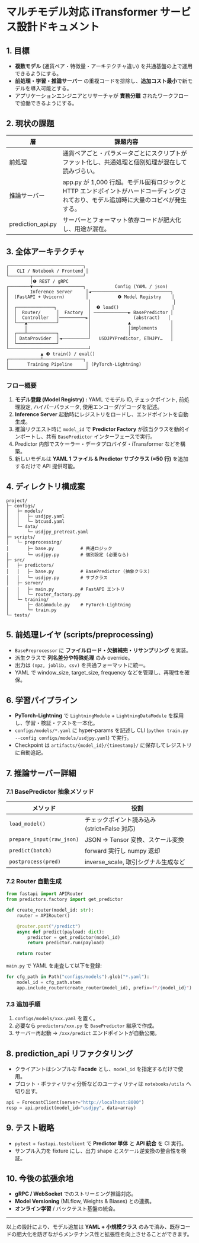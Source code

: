 # マルチモデル対応 iTransformer サービス設計ドキュメント

## 1. 目標

- **複数モデル** (通貨ペア・特徴量・アーキテクチャ違い) を共通基盤の上で運用できるようにする。
- **前処理・学習・推論サーバー** の重複コードを排除し、**追加コスト最小**で新モデルを導入可能とする。
- アプリケーションエンジニアとリサーチャが **責務分離** されたワークフローで協働できるようにする。

## 2. 現状の課題

| 層 | 課題内容 |
|----|----------|
| 前処理 | 通貨ペアごと・パラメータごとにスクリプトがファット化し、共通処理と個別処理が混在して読みづらい。 |
| 推論サーバー | app.py が 1,000 行超。モデル固有ロジックと HTTP エンドポイントがハードコーディングされており、モデル追加時に大量のコピペが発生する。 |
| prediction_api.py | サーバーとフォーマット依存コードが肥大化し、用途が混在。 |

## 3. 全体アーキテクチャ

```text
┌────────────────────────────┐
│   CLI / Notebook / Frontend │
└────────┬───────────────────┘
         │❶ REST / gRPC
┌────────▼───────────────────┐           Config (YAML / json)
│        Inference Server     │◄──────────────────────────────┐
│  (FastAPI + Uvicorn)        │           ❹ Model Registry    │
│                              │                               │
│  ┌──────────────┐            │  ❷ load()                    │
│  │  Router/      │  Factory  │ ─────────────► BasePredictor │
│  │  Controller   │──────────►│                (abstract)   │
│  └───▲───────────┘           │              ▲               │
│      │                       │              │implements     │
│  ┌───┴───────────┐           │              │               │
│  │ DataProvider  │◄──────────┘   USDJPYPredictor, ETHJPY…   │
│  └───────────────┘
└──────────────────────────────┘
             ▲ ❸ train() / eval()
┌────────────┴───────────────┐
│       Training Pipeline     │ (PyTorch-Lightning)
└─────────────────────────────┘
```

### フロー概要
1. **モデル登録 (Model Registry) :** YAML でモデル ID, チェックポイント, 前処理設定, ハイパーパラメータ, 使用エンコーダ/デコーダを記述。
2. **Inference Server** 起動時にレジストリをロードし、エンドポイントを自動生成。
3. 推論リクエスト時に `model_id` で **Predictor Factory** が該当クラスを動的インポートし、共有 `BasePredictor` インターフェースで実行。
4. Predictor 内部でスケーラー・データプロバイダ・iTransformer などを構築。
5. 新しいモデルは **YAML 1 ファイル & Predictor サブクラス (≈50 行)** を追加するだけで API 提供可能。

## 4. ディレクトリ構成案

```text
project/
├─ configs/
│   ├─ models/
│   │   ├─ usdjpy.yaml
│   │   └─ btcusd.yaml
│   └─ data/
│       └─ usdjpy_pretreat.yaml
├─ scripts/
│   └─ preprocessing/
│       ├─ base.py          # 共通ロジック
│       └─ usdjpy.py        # 個別設定 (必要なら)
├─ src/
│   ├─ predictors/
│   │   ├─ base.py          # BasePredictor (抽象クラス)
│   │   └─ usdjpy.py        # サブクラス
│   ├─ server/
│   │   ├─ main.py          # FastAPI エントリ
│   │   └─ router_factory.py
│   └─ training/
│       ├─ datamodule.py    # PyTorch-Lightning
│       └─ train.py
└─ tests/
```

## 5. 前処理レイヤ (scripts/preprocessing)

- `BasePreprocessor` に **ファイルロード・欠損補完・リサンプリング** を実装。
- 派生クラスで **列名差分や特殊処理** のみ override。
- 出力は `(npz, joblib, csv)` を共通フォーマットに統一。
- YAML で window_size, target_size,  frequency などを管理し、再現性を確保。

## 6. 学習パイプライン

- **PyTorch-Lightning** で `LightningModule` + `LightningDataModule` を採用し、学習・検証・テストを一本化。
- `configs/models/*.yaml` に hyper-params を記述し CLI (`python train.py --config configs/models/usdjpy.yaml`) で実行。
- Checkpoint は `artifacts/{model_id}/{timestamp}/` に保存してレジストリに自動追記。

## 7. 推論サーバー詳細

### 7.1 BasePredictor 抽象メソッド

| メソッド | 役割 |
|----------|------|
| `load_model()` | チェックポイント読み込み (strict=False 対応) |
| `prepare_input(raw_json)` | JSON → Tensor 変換、スケール変換 |
| `predict(batch)` | forward 実行し numpy 返却 |
| `postprocess(pred)` | inverse_scale, 取引シグナル生成など |

### 7.2 Router 自動生成

```python
from fastapi import APIRouter
from predictors.factory import get_predictor

def create_router(model_id: str):
    router = APIRouter()

    @router.post("/predict")
    async def predict(payload: dict):
        predictor = get_predictor(model_id)
        return predictor.run(payload)

    return router
```

`main.py` で YAML を走査して以下を登録:

```python
for cfg_path in Path("configs/models").glob("*.yaml"):
    model_id = cfg_path.stem
    app.include_router(create_router(model_id), prefix=f"/{model_id}")
```

### 7.3 追加手順
1. `configs/models/xxx.yaml` を置く。
2. 必要なら `predictors/xxx.py` を `BasePredictor` 継承で作成。
3. サーバー再起動 → `/xxx/predict` エンドポイントが自動公開。

## 8. prediction_api リファクタリング

- クライアントはシンプルな **Facade** とし、`model_id` を指定するだけで使用。
- プロット・ボラティリティ分析などのユーティリティは `notebooks/utils` へ切り出す。

```python
api = ForecastClient(server="http://localhost:8000")
resp = api.predict(model_id="usdjpy", data=array)
```

## 9. テスト戦略

- `pytest` + `fastapi.testclient` で **Predictor 単体** と **API 統合** を CI 実行。
- サンプル入力を fixture にし、出力 shape とスケール逆変換の整合性を検証。

## 10. 今後の拡張余地

- **gRPC / WebSocket** でのストリーミング推論対応。
- **Model Versioning** (MLflow, Weights & Biases) との連携。
- **オンライン学習** / バックテスト基盤の統合。

---

以上の設計により、モデル追加は **YAML + 小規模クラス** のみで済み、既存コードの肥大化を防ぎながらメンテナンス性と拡張性を向上させることができます。
